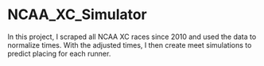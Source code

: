 # NCAA_XC_Simulator
In this project, I scraped all NCAA XC races since 2010 and used the data to normalize times. With the adjusted times, I then create meet simulations to predict placing for each runner.
